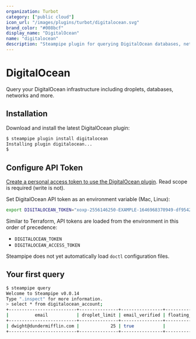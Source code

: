 ```yaml
---
organization: Turbot
category: ["public cloud"]
icon_url: "/images/plugins/turbot/digitalocean.svg"
brand_color: "#008bcf"
display_name: "DigitalOcean"
name: "digitalocean"
description: "Steampipe plugin for querying DigitalOcean databases, networks, and other resources."
---
```


# DigitalOcean

Query your DigitalOcean infrastructure including droplets, databases, networks and more.

## Installation

Download and install the latest DigitalOcean plugin:

```bash
$ steampipe plugin install digitalocean
Installing plugin digitalocean...
$
```

## Configure API Token

[Create a personal access token to use the DigitalOcean plugin](https://www.digitalocean.com/docs/apis-clis/api/create-personal-access-token/).
Read scope is required (write is not).

Set DigitalOcean API token as an environment variable (Mac, Linux):

```bash
export DIGITALOCEAN_TOKEN="xoxp-2556146250-EXAMPLE-1646968370949-df954218b5da5b8614c85cc454136b27"
```

Similar to Terraform, API tokens are loaded from the environment in this order of precedence:

- `DIGITALOCEAN_TOKEN`
- `DIGITALOCEAN_ACCESS_TOKEN`

Steampipe does not yet automatically load `doctl` configuration files.

## Your first query

```bash
$ steampipe query
Welcome to Steampipe v0.0.14
Type ".inspect" for more information.
> select * from digitalocean_account;
+--------------------------+---------------+----------------+-------------------+--------+----------------+--------------------------------------+--------------+
|          email           | droplet_limit | email_verified | floating_ip_limit | status | status_message |                 uuid                 | volume_limit |
+--------------------------+---------------+----------------+-------------------+--------+----------------+--------------------------------------+--------------+
| dwight@dundermifflin.com |            25 | true           |                 3 | active |                | 1593cd23-4203-4bee-b87b-37189e1dcf96 |          100 |
+--------------------------+---------------+----------------+-------------------+--------+----------------+--------------------------------------+--------------+
```
